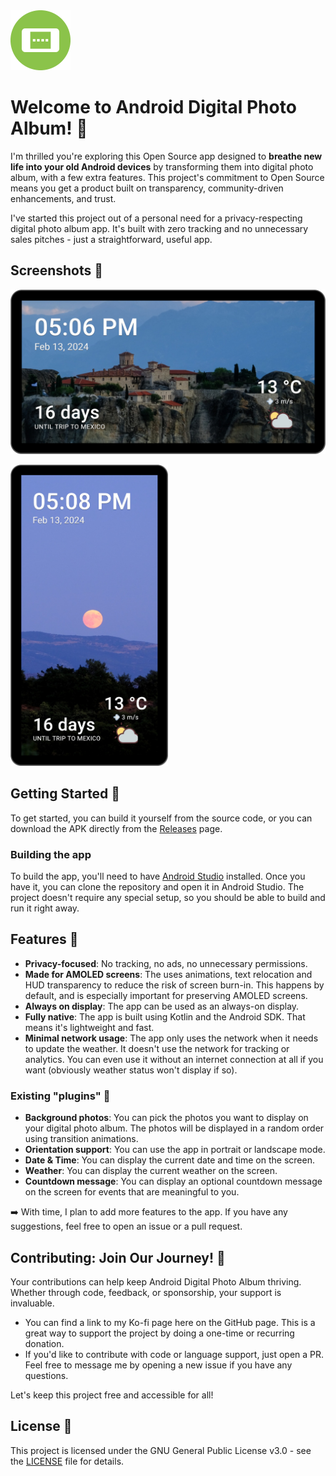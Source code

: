 <img src="https://github.com/pedronveloso/android-digital-frame/blob/main/icon-192.png" width="96">

# Welcome to Android Digital Photo Album! 🎉

I'm thrilled you're exploring this Open Source app designed to **breathe new life into your old
Android devices** by transforming them into digital photo album, with a few extra features.
This project's commitment to Open Source means you get a product built on transparency, community-driven enhancements, and trust.

I've started this project out of a personal need for a privacy-respecting digital photo album app.
It's built with zero tracking and no unnecessary sales pitches - just a straightforward, useful app.

## Screenshots 📸

![Screenshot 1](screens/horizontal-1.jpg)

<img src="https://github.com/pedronveloso/android-digital-frame/raw/main/screens/vertical-1.jpg" width=50%>

## Getting Started 🚀

To get started, you can build it yourself from the source code, or you can download the APK directly
from the [Releases](https://github.com/pedronveloso/android-digital-frame/releases) page.

### Building the app

To build the app, you'll need to have [Android Studio](https://developer.android.com/studio) installed. Once you have it, you can clone the repository and open it in Android Studio.
The project doesn't require any special setup, so you should be able to build and run it right away. 

## Features 🍰

 - **Privacy-focused**: No tracking, no ads, no unnecessary permissions.
 - **Made for AMOLED screens**: The uses animations, text relocation and HUD transparency to reduce the risk of screen burn-in. This happens by default, and is especially important for preserving AMOLED screens.
 - **Always on display**: The app can be used as an always-on display.
 - **Fully native**: The app is built using Kotlin and the Android SDK. That means it's lightweight and fast.
 - **Minimal network usage**: The app only uses the network when it needs to update the weather. It doesn't use the network for tracking or analytics. You can even use it without an internet connection at all if you want (obviously weather status won't display if so).

### Existing "plugins" 🧩

- **Background photos**: You can pick the photos you want to display on your digital photo album.
  The photos will be displayed in a random order using transition animations.
 - **Orientation support**: You can use the app in portrait or landscape mode.
 - **Date & Time**: You can display the current date and time on the screen.
 - **Weather**: You can display the current weather on the screen.
 - **Countdown message**: You can display an optional countdown message on the screen for events that are meaningful to you.


➡️ With time, I plan to add more features to the app. If you have any suggestions, feel free to open an issue or a pull request.

## Contributing: Join Our Journey! 🌟

Your contributions can help keep Android Digital Photo Album thriving. Whether through code,
feedback, or sponsorship, your support is invaluable.

- You can find a link to my Ko-fi page here on the GitHub page. This is a great way to support the
  project by doing a one-time or recurring donation.
 - If you'd like to contribute with code or language support, just open a PR. Feel free to message me by opening a new issue if you have any questions.

Let's keep this project free and accessible for all!

## License 📜

This project is licensed under the GNU General Public License v3.0 - see the [LICENSE](LICENSE) file
for details.
